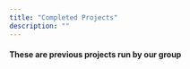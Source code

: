 ```yaml
---
title: "Completed Projects"
description: ""
---
```


#### These are previous projects run by our group
